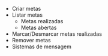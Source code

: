 - Criar metas 
- Listar metas 
    - Metas realizadas
    - Metas abertas
- Marcar/Desmarcar metas realizadas
- Remover metas
- Sistemas de mensagem
